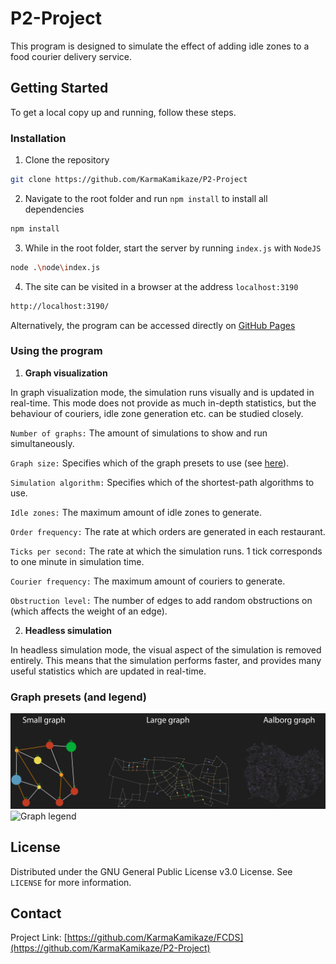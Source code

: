 # P2-Project

This program is designed to simulate the effect of adding idle zones to a food courier delivery service.

<!-- GETTING STARTED -->
 ## Getting Started
 
 To get a local copy up and running, follow these steps. 
 
 ### Installation 

 1. Clone the repository

```sh
git clone https://github.com/KarmaKamikaze/P2-Project
```

 2. Navigate to the root folder and run `npm install` to install all dependencies
```sh
npm install
```

 3. While in the root folder, start the server by running `index.js` with `NodeJS`
```sh
node .\node\index.js
```

 4. The site can be visited in a browser at the address `localhost:3190`

```sh
http://localhost:3190/
```

Alternatively, the program can be accessed directly on [GitHub Pages](https://www.youtube.com/watch?v=dQw4w9WgXcQ)

### Using the program

 1. **Graph visualization**

In graph visualization mode, the simulation runs visually and is updated in real-time.
This mode does not provide as much in-depth statistics, but the behaviour of couriers, idle zone generation etc. can be studied closely.

`Number of graphs:` The amount of simulations to show and run simultaneously.

`Graph size:` Specifies which of the graph presets to use (see [here](#graph-presets)).

`Simulation algorithm:` Specifies which of the shortest-path algorithms to use.

`Idle zones:` The maximum amount of idle zones to generate.

`Order frequency:` The rate at which orders are generated in each restaurant.

`Ticks per second:` The rate at which the simulation runs. 1 tick corresponds to one minute in simulation time.

`Courier frequency:` The maximum amount of couriers to generate.

`Obstruction level:` The number of edges to add random obstructions on (which affects the weight of an edge).


 2. **Headless simulation**

In headless simulation mode, the visual aspect of the simulation is removed entirely.
This means that the simulation performs faster, and provides many useful statistics which are updated in real-time.

### <a name="#graph-presets"></a>Graph presets (and legend)

![Graph presets](https://raw.githubusercontent.com/KarmaKamikaze/FCDS/master/.github/Graphs.png)
![Graph legend](https://raw.githubusercontent.com/KarmaKamikaze/P2-Project/dev/node/PublicResources/html/legend.png)

 <!-- LICENSE -->
 ## License
 
 Distributed under the GNU General Public License v3.0 License. See `LICENSE` for more information. 


 <!-- CONTACT --> 
 ## Contact 
 
 Project Link: [https://github.com/KarmaKamikaze/FCDS](https://github.com/KarmaKamikaze/P2-Project)
